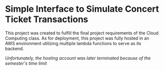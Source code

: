 # Simple Interface to Simulate Concert Ticket Transactions

This project was created to fulfill the final project requirements of the Cloud Computing class.
As for deployment, this project was fully hosted in an AWS environment utilizing multiple lambda functions to serve as its backend.

_Unfortunately, the hosting account was later terminated because of the semester's time limit_
